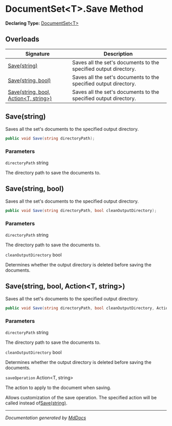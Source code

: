 # DocumentSet\<T\>.Save Method

**Declaring Type:** [DocumentSet\<T\>](../index.md)

## Overloads

| Signature                                                                  | Description                                                      |
| -------------------------------------------------------------------------- | ---------------------------------------------------------------- |
| [Save(string)](#savestring)                                                | Saves all the set's documents to the specified output directory. |
| [Save(string, bool)](#savestring-bool)                                     | Saves all the set's documents to the specified output directory. |
| [Save(string, bool, Action\<T, string\>)](#savestring-bool-actiont-string) | Saves all the set's documents to the specified output directory. |

## Save(string)

Saves all the set's documents to the specified output directory.

```csharp
public void Save(string directoryPath);
```

### Parameters

`directoryPath`  string

The directory path to save the documents to.

## Save(string, bool)

Saves all the set's documents to the specified output directory.

```csharp
public void Save(string directoryPath, bool cleanOutputDirectory);
```

### Parameters

`directoryPath`  string

The directory path to save the documents to.

`cleanOutputDirectory`  bool

Determines whether the output directory is deleted before saving the documents.

## Save(string, bool, Action\<T, string\>)

Saves all the set's documents to the specified output directory.

```csharp
public void Save(string directoryPath, bool cleanOutputDirectory, Action<T, string> saveOperation);
```

### Parameters

`directoryPath`  string

The directory path to save the documents to.

`cleanOutputDirectory`  bool

Determines whether the output directory is deleted before saving the documents.

`saveOperation`  Action\<T, string\>

The action to apply to the document when saving.

Allows customization of the save operation. The specified action will be called instead of[Save(string)](../../IDocument/methods/Save.md).

___

*Documentation generated by [MdDocs](https://github.com/ap0llo/mddocs)*
